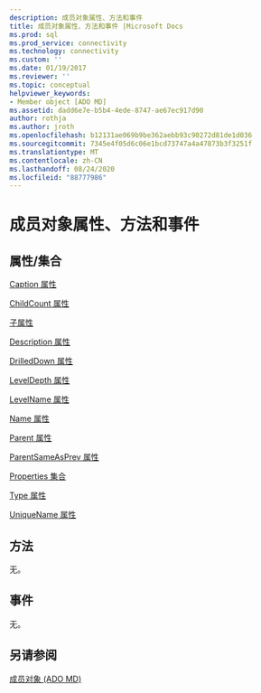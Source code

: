 ```yaml
---
description: 成员对象属性、方法和事件
title: 成员对象属性、方法和事件 |Microsoft Docs
ms.prod: sql
ms.prod_service: connectivity
ms.technology: connectivity
ms.custom: ''
ms.date: 01/19/2017
ms.reviewer: ''
ms.topic: conceptual
helpviewer_keywords:
- Member object [ADO MD]
ms.assetid: dadd6e7e-b5b4-4ede-8747-ae67ec917d90
author: rothja
ms.author: jroth
ms.openlocfilehash: b12131ae069b9be362aebb93c90272d81de1d036
ms.sourcegitcommit: 7345e4f05d6c06e1bcd73747a4a47873b3f3251f
ms.translationtype: MT
ms.contentlocale: zh-CN
ms.lasthandoff: 08/24/2020
ms.locfileid: "88777986"
---
```

# <a name="member-object-properties-methods-and-events"></a>成员对象属性、方法和事件
## <a name="propertiescollections"></a>属性/集合  
 [Caption 属性](./caption-property-ado-md.md)  
  
 [ChildCount 属性](./childcount-property-ado-md.md)  
  
 [子属性](./children-property-ado-md.md)  
  
 [Description 属性](./description-property-ado-md.md)  
  
 [DrilledDown 属性](./drilleddown-property-ado-md.md)  
  
 [LevelDepth 属性](./leveldepth-property-ado-md.md)  
  
 [LevelName 属性](./levelname-property-ado-md.md)  
  
 [Name 属性](./name-property-ado-md.md)  
  
 [Parent 属性](./parent-property-ado-md.md)  
  
 [ParentSameAsPrev 属性](./parentsameasprev-property-ado-md.md)  
  
 [Properties 集合](../ado-api/properties-collection-ado.md)  
  
 [Type 属性](./type-property-ado-md.md)  
  
 [UniqueName 属性](./uniquename-property-ado-md.md)  
  
## <a name="methods"></a>方法  
 无。  
  
## <a name="events"></a>事件  
 无。  
  
## <a name="see-also"></a>另请参阅  
 [成员对象 (ADO MD)](./member-object-ado-md.md)